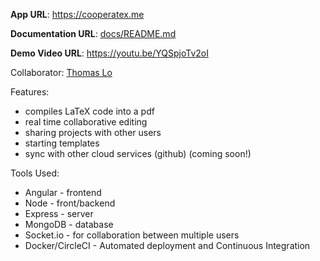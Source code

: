 **App URL**: https://cooperatex.me

**Documentation URL**: [docs/README.md](docs)

**Demo Video URL**: https://youtu.be/YQSpjoTv2oI

Collaborator: [Thomas Lo](https://github.com/tommy-lo)

Features:
- compiles LaTeX code into a pdf
- real time collaborative editing
- sharing projects with other users
- starting templates
- sync with other cloud services (github) (coming soon!)

Tools Used:
- Angular - frontend
- Node - front/backend
- Express - server
- MongoDB - database
- Socket.io - for collaboration between multiple users
- Docker/CircleCI - Automated deployment and Continuous Integration
